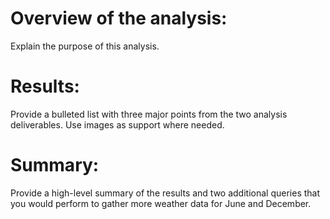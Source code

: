# Overview of the analysis: 
Explain the purpose of this analysis.

# Results: 
Provide a bulleted list with three major points from the two analysis deliverables. Use images as support where needed.

# Summary: 
Provide a high-level summary of the results and two additional queries that you would perform to gather more weather data for June and December.
